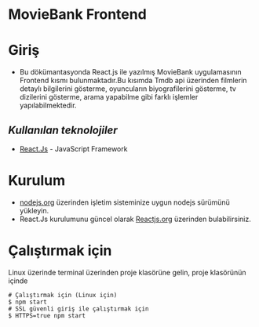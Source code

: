 # MovieBank Frontend

# Giriş

- Bu dökümantasyonda React.js ile yazılmış MovieBank uygulamasının Frontend kısmı bulunmaktadır.Bu kısımda Tmdb api üzerinden filmlerin detaylı bilgilerini gösterme, oyuncuların biyografilerini gösterme, tv dizilerini gösterme, arama yapabilme gibi farklı işlemler yapılabilmektedir. 

## *Kullanılan teknolojiler*

* [React.Js](https://reactjs.org/) - JavaScript Framework 

# Kurulum
- [nodejs.org](https://nodejs.org/en/download/) üzerinden işletim sisteminize uygun nodejs sürümünü yükleyin.
- React.Js kurulumunu güncel olarak [Reactjs.org](https://reactjs.org/tutorial/tutorial.html#setup-for-the-tutorial) üzerinden bulabilirsiniz.
# Çalıştırmak için
Linux üzerinde terminal üzerinden proje klasörüne gelin, proje klasörünün içinde

```
# Çalıştırmak için (Linux için)
$ npm start
# SSL güvenli giriş ile çalıştırmak için
$ HTTPS=true npm start
```
